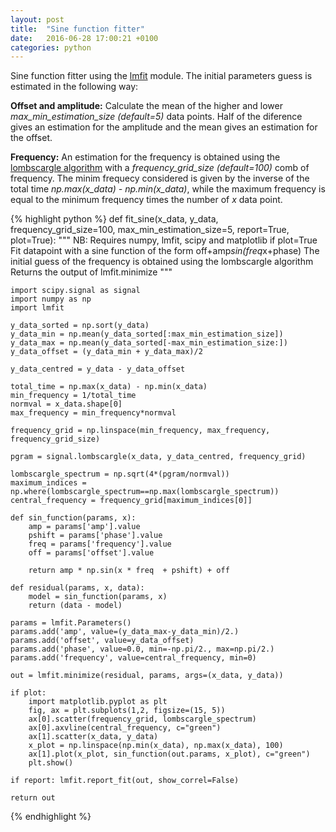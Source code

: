```yaml
---
layout: post
title:  "Sine function fitter"
date:   2016-06-28 17:00:21 +0100
categories: python
---
```


Sine function fitter using the [lmfit](https://lmfit.github.io/lmfit-py/ "https://lmfit.github.io/lmfit-py/") module.
The initial parameters guess is estimated in the following way:

**Offset and amplitude:** Calculate the mean of the higher and lower *max_min_estimation_size (default=5)* data points. Half of the diference 
gives an estimation for the amplitude and the mean gives an estimation for the offset.

**Frequency:** An estimation for the frequency is obtained using the [lombscargle algorithm](https://en.wikipedia.org/wiki/Least-squares_spectral_analysis "https://en.wikipedia.org/wiki/Least-squares_spectral_analysis") with a *frequency_grid_size (default=100)* comb of frequency. The minim frequecy considered is given by the inverse of the total time *np.max(x_data) - np.min(x_data)*, while the maximum frequency is equal to the minimum frequency times the number of *x* data point.


{% highlight python %}
def fit_sine(x_data, y_data, frequency_grid_size=100, max_min_estimation_size=5, report=True, plot=True):
    """ NB: Requires numpy, lmfit, scipy and matplotlib if plot=True
    Fit datapoint with a sine function of the form off+amp*sin(freq*x+phase)
    The initial guess of the frequency is obtained using the lombscargle algorithm
    Returns the output of lmfit.minimize
    """

    import scipy.signal as signal
    import numpy as np
    import lmfit
    
    y_data_sorted = np.sort(y_data)
    y_data_min = np.mean(y_data_sorted[:max_min_estimation_size])
    y_data_max = np.mean(y_data_sorted[-max_min_estimation_size:])
    y_data_offset = (y_data_min + y_data_max)/2

    y_data_centred = y_data - y_data_offset

    total_time = np.max(x_data) - np.min(x_data)
    min_frequency = 1/total_time
    normval = x_data.shape[0]
    max_frequency = min_frequency*normval

    frequency_grid = np.linspace(min_frequency, max_frequency, frequency_grid_size)
        
    pgram = signal.lombscargle(x_data, y_data_centred, frequency_grid)

    lombscargle_spectrum = np.sqrt(4*(pgram/normval))
    maximum_indices = np.where(lombscargle_spectrum==np.max(lombscargle_spectrum))    
    central_frequency = frequency_grid[maximum_indices[0]]

    def sin_function(params, x):
        amp = params['amp'].value
        pshift = params['phase'].value
        freq = params['frequency'].value
        off = params['offset'].value
        
        return amp * np.sin(x * freq  + pshift) + off

    def residual(params, x, data):
        model = sin_function(params, x)
        return (data - model)

    params = lmfit.Parameters()
    params.add('amp', value=(y_data_max-y_data_min)/2.)
    params.add('offset', value=y_data_offset)
    params.add('phase', value=0.0, min=-np.pi/2., max=np.pi/2.)
    params.add('frequency', value=central_frequency, min=0)

    out = lmfit.minimize(residual, params, args=(x_data, y_data))
    
    if plot:
        import matplotlib.pyplot as plt
        fig, ax = plt.subplots(1,2, figsize=(15, 5))
        ax[0].scatter(frequency_grid, lombscargle_spectrum)
        ax[0].axvline(central_frequency, c="green")        
        ax[1].scatter(x_data, y_data)
        x_plot = np.linspace(np.min(x_data), np.max(x_data), 100)
        ax[1].plot(x_plot, sin_function(out.params, x_plot), c="green")
        plt.show()   

    if report: lmfit.report_fit(out, show_correl=False)

    return out
{% endhighlight %}
